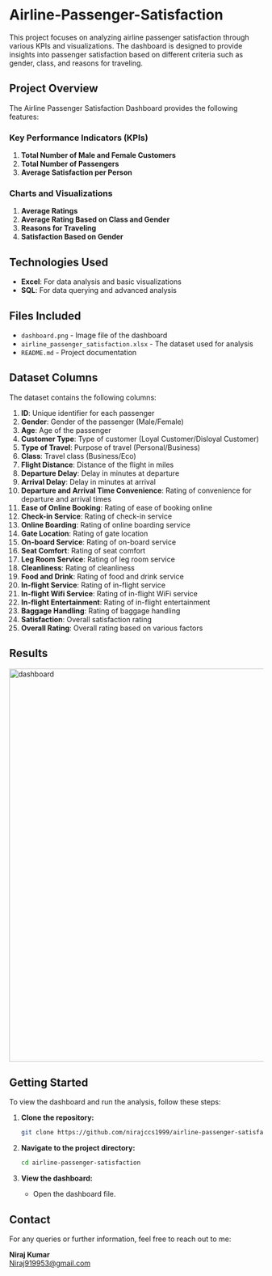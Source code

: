 # Airline-Passenger-Satisfaction
This project focuses on analyzing airline passenger satisfaction through various KPIs and visualizations. The dashboard is designed to provide insights into passenger satisfaction based on different criteria such as gender, class, and reasons for traveling.

## Project Overview

The Airline Passenger Satisfaction Dashboard provides the following features:

### Key Performance Indicators (KPIs)
1. **Total Number of Male and Female Customers**
2. **Total Number of Passengers**
3. **Average Satisfaction per Person**

### Charts and Visualizations
1. **Average Ratings**
2. **Average Rating Based on Class and Gender**
3. **Reasons for Traveling**
4. **Satisfaction Based on Gender**

## Technologies Used
- **Excel**: For data analysis and basic visualizations
- **SQL**: For data querying and advanced analysis

## Files Included
- `dashboard.png` - Image file of the dashboard
- `airline_passenger_satisfaction.xlsx` - The dataset used for analysis
- `README.md` - Project documentation


## Dataset Columns
The dataset contains the following columns:

1. **ID**: Unique identifier for each passenger
2. **Gender**: Gender of the passenger (Male/Female)
3. **Age**: Age of the passenger
4. **Customer Type**: Type of customer (Loyal Customer/Disloyal Customer)
5. **Type of Travel**: Purpose of travel (Personal/Business)
6. **Class**: Travel class (Business/Eco)
7. **Flight Distance**: Distance of the flight in miles
8. **Departure Delay**: Delay in minutes at departure
9. **Arrival Delay**: Delay in minutes at arrival
10. **Departure and Arrival Time Convenience**: Rating of convenience for departure and arrival times
11. **Ease of Online Booking**: Rating of ease of booking online
12. **Check-in Service**: Rating of check-in service
13. **Online Boarding**: Rating of online boarding service
14. **Gate Location**: Rating of gate location
15. **On-board Service**: Rating of on-board service
16. **Seat Comfort**: Rating of seat comfort
17. **Leg Room Service**: Rating of leg room service
18. **Cleanliness**: Rating of cleanliness
19. **Food and Drink**: Rating of food and drink service
20. **In-flight Service**: Rating of in-flight service
21. **In-flight Wifi Service**: Rating of in-flight WiFi service
22. **In-flight Entertainment**: Rating of in-flight entertainment
23. **Baggage Handling**: Rating of baggage handling
24. **Satisfaction**: Overall satisfaction rating
25. **Overall Rating**: Overall rating based on various factors


## Results
<img width="777" alt="dashboard" src="https://github.com/nirajccs1999/Airline-Passenger-Satisfaction/assets/121447767/dedc674f-5402-4e0c-a8e0-0e45924e1bdc">

## Getting Started

To view the dashboard and run the analysis, follow these steps:

1. **Clone the repository:**
    ```bash
    git clone https://github.com/nirajccs1999/airline-passenger-satisfaction.git
    ```

2. **Navigate to the project directory:**
    ```bash
    cd airline-passenger-satisfaction
    ```


3. **View the dashboard:**
    - Open the dashboard file.

## Contact

For any queries or further information, feel free to reach out to me:

**Niraj Kumar**  
Niraj919953@gmail.com
